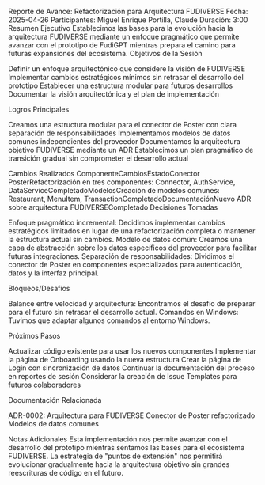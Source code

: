 Reporte de Avance: Refactorización para Arquitectura FUDIVERSE
Fecha: 2025-04-26
Participantes: Miguel Enrique Portilla, Claude
Duración: 3:00
Resumen Ejecutivo
Establecimos las bases para la evolución hacia la arquitectura FUDIVERSE mediante un enfoque pragmático que permite avanzar con el prototipo de FudiGPT mientras prepara el camino para futuras expansiones del ecosistema.
Objetivos de la Sesión

Definir un enfoque arquitectónico que considere la visión de FUDIVERSE
Implementar cambios estratégicos mínimos sin retrasar el desarrollo del prototipo
Establecer una estructura modular para futuros desarrollos
Documentar la visión arquitectónica y el plan de implementación

Logros Principales

Creamos una estructura modular para el conector de Poster con clara separación de responsabilidades
Implementamos modelos de datos comunes independientes del proveedor
Documentamos la arquitectura objetivo FUDIVERSE mediante un ADR
Establecimos un plan pragmático de transición gradual sin comprometer el desarrollo actual

Cambios Realizados
ComponenteCambiosEstadoConector PosterRefactorización en tres componentes: Connector, AuthService, DataServiceCompletadoModelosCreación de modelos comunes: Restaurant, MenuItem, TransactionCompletadoDocumentaciónNuevo ADR sobre arquitectura FUDIVERSECompletado
Decisiones Tomadas

Enfoque pragmático incremental: Decidimos implementar cambios estratégicos limitados en lugar de una refactorización completa o mantener la estructura actual sin cambios.
Modelo de datos común: Creamos una capa de abstracción sobre los datos específicos del proveedor para facilitar futuras integraciones.
Separación de responsabilidades: Dividimos el conector de Poster en componentes especializados para autenticación, datos y la interfaz principal.

Bloqueos/Desafíos

Balance entre velocidad y arquitectura: Encontramos el desafío de preparar para el futuro sin retrasar el desarrollo actual.
Comandos en Windows: Tuvimos que adaptar algunos comandos al entorno Windows.

Próximos Pasos

 Actualizar código existente para usar los nuevos componentes
 Implementar la página de Onboarding usando la nueva estructura
 Crear la página de Login con sincronización de datos
 Continuar la documentación del proceso en reportes de sesión
 Considerar la creación de Issue Templates para futuros colaboradores

Documentación Relacionada

ADR-0002: Arquitectura para FUDIVERSE
Conector de Poster refactorizado
Modelos de datos comunes

Notas Adicionales
Esta implementación nos permite avanzar con el desarrollo del prototipo mientras sentamos las bases para el ecosistema FUDIVERSE. La estrategia de "puntos de extensión" nos permitirá evolucionar gradualmente hacia la arquitectura objetivo sin grandes reescrituras de código en el futuro.